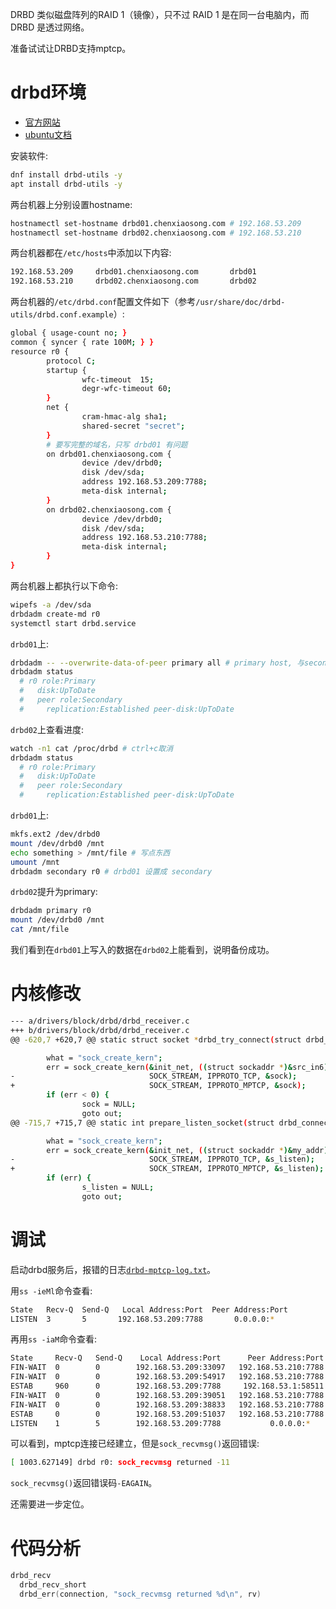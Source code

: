 <!--
https://patchwork.kernel.org/project/mptcp/cover/cover.1747904572.git.tanggeliang@kylinos.cn/
-->

DRBD 类似磁盘阵列的RAID 1（镜像），只不过 RAID 1 是在同一台电脑内，而 DRBD 是透过网络。

准备试试让DRBD支持mptcp。

# drbd环境

- [官方网站](http://www.drbd.org)
- [ubuntu文档](https://documentation.ubuntu.com/server/how-to/high-availability/install-drbd/index.html)

安装软件:
```sh
dnf install drbd-utils -y
apt install drbd-utils -y
```

两台机器上分别设置hostname:
```sh
hostnamectl set-hostname drbd01.chenxiaosong.com # 192.168.53.209
hostnamectl set-hostname drbd02.chenxiaosong.com # 192.168.53.210
```

两台机器都在`/etc/hosts`中添加以下内容:
```sh
192.168.53.209     drbd01.chenxiaosong.com       drbd01
192.168.53.210     drbd02.chenxiaosong.com       drbd02
```

两台机器的`/etc/drbd.conf`配置文件如下（参考`/usr/share/doc/drbd-utils/drbd.conf.example`）:
```sh
global { usage-count no; }
common { syncer { rate 100M; } }
resource r0 {
        protocol C;
        startup {
                wfc-timeout  15;
                degr-wfc-timeout 60;
        }
        net {
                cram-hmac-alg sha1;
                shared-secret "secret";
        }
        # 要写完整的域名，只写 drbd01 有问题
        on drbd01.chenxiaosong.com {
                device /dev/drbd0;
                disk /dev/sda;
                address 192.168.53.209:7788;
                meta-disk internal;
        }
        on drbd02.chenxiaosong.com {
                device /dev/drbd0;
                disk /dev/sda;
                address 192.168.53.210:7788;
                meta-disk internal;
        }
}
```

两台机器上都执行以下命令:
```sh
wipefs -a /dev/sda
drbdadm create-md r0
systemctl start drbd.service
```

`drbd01`上:
```sh
drbdadm -- --overwrite-data-of-peer primary all # primary host, 与secondary host（也就是 drbd02）同步
drbdadm status
  # r0 role:Primary
  #   disk:UpToDate
  #   peer role:Secondary
  #     replication:Established peer-disk:UpToDate
```

`drbd02`上查看进度:
```sh
watch -n1 cat /proc/drbd # ctrl+c取消
drbdadm status
  # r0 role:Primary
  #   disk:UpToDate
  #   peer role:Secondary
  #     replication:Established peer-disk:UpToDate
```

`drbd01`上:
```sh
mkfs.ext2 /dev/drbd0
mount /dev/drbd0 /mnt
echo something > /mnt/file # 写点东西
umount /mnt
drbdadm secondary r0 # drbd01 设置成 secondary
```

`drbd02`提升为primary:
```sh
drbdadm primary r0
mount /dev/drbd0 /mnt
cat /mnt/file
```

我们看到在`drbd01`上写入的数据在`drbd02`上能看到，说明备份成功。

# 内核修改

```sh
--- a/drivers/block/drbd/drbd_receiver.c
+++ b/drivers/block/drbd/drbd_receiver.c
@@ -620,7 +620,7 @@ static struct socket *drbd_try_connect(struct drbd_connection *connection)

        what = "sock_create_kern";
        err = sock_create_kern(&init_net, ((struct sockaddr *)&src_in6)->sa_family,
-                              SOCK_STREAM, IPPROTO_TCP, &sock);
+                              SOCK_STREAM, IPPROTO_MPTCP, &sock);
        if (err < 0) {
                sock = NULL;
                goto out;
@@ -715,7 +715,7 @@ static int prepare_listen_socket(struct drbd_connection *connection, struct acce

        what = "sock_create_kern";
        err = sock_create_kern(&init_net, ((struct sockaddr *)&my_addr)->sa_family,
-                              SOCK_STREAM, IPPROTO_TCP, &s_listen);
+                              SOCK_STREAM, IPPROTO_MPTCP, &s_listen);
        if (err) {
                s_listen = NULL;
                goto out;
```

# 调试

启动drbd服务后，报错的日志[`drbd-mptcp-log.txt`](https://gitee.com/chenxiaosonggitee/tmp/blob/master/mptcp/drbd-mptcp-log.txt)。

用`ss -ieMl`命令查看:
```sh
State   Recv-Q  Send-Q   Local Address:Port  Peer Address:Port
LISTEN  3       5       192.168.53.209:7788       0.0.0.0:*
```

再用`ss -iaM`命令查看:
```sh
State     Recv-Q   Send-Q    Local Address:Port      Peer Address:Port
FIN-WAIT  0        0        192.168.53.209:33097   192.168.53.210:7788
FIN-WAIT  0        0        192.168.53.209:54917   192.168.53.210:7788
ESTAB     960      0        192.168.53.209:7788     192.168.53.1:58511
FIN-WAIT  0        0        192.168.53.209:39051   192.168.53.210:7788
FIN-WAIT  0        0        192.168.53.209:38833   192.168.53.210:7788
ESTAB     0        0        192.168.53.209:51037   192.168.53.210:7788
LISTEN    1        5        192.168.53.209:7788           0.0.0.0:*
```

可以看到，mptcp连接已经建立，但是`sock_recvmsg()`返回错误:
```sh
[ 1003.627149] drbd r0: sock_recvmsg returned -11
```

`sock_recvmsg()`返回错误码`-EAGAIN`。

还需要进一步定位。

# 代码分析

```c
drbd_recv
  drbd_recv_short
  drbd_err(connection, "sock_recvmsg returned %d\n", rv)
```

